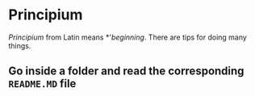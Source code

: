 # Principium
*Principium* from Latin means *'*beginning*. There are tips for doing many things.

## Go inside a folder and read the corresponding `README.MD` file